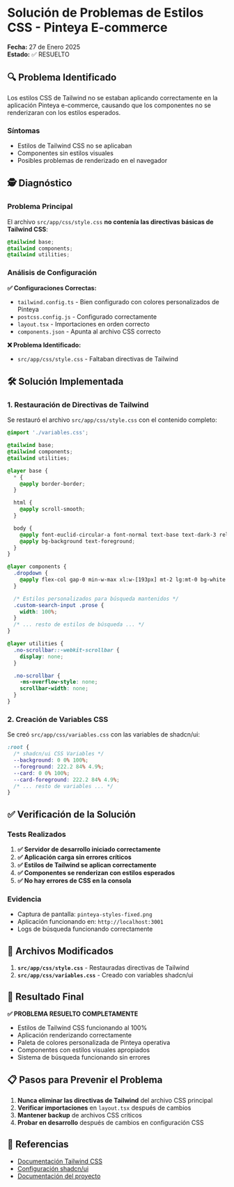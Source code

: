 # Solución de Problemas de Estilos CSS - Pinteya E-commerce

**Fecha:** 27 de Enero 2025  
**Estado:** ✅ RESUELTO

## 🔍 Problema Identificado

Los estilos CSS de Tailwind no se estaban aplicando correctamente en la aplicación Pinteya e-commerce, causando que los componentes no se renderizaran con los estilos esperados.

### Síntomas

- Estilos de Tailwind CSS no se aplicaban
- Componentes sin estilos visuales
- Posibles problemas de renderizado en el navegador

## 🕵️ Diagnóstico

### Problema Principal

El archivo `src/app/css/style.css` **no contenía las directivas básicas de Tailwind CSS**:

```css
@tailwind base;
@tailwind components;
@tailwind utilities;
```

### Análisis de Configuración

**✅ Configuraciones Correctas:**

- `tailwind.config.ts` - Bien configurado con colores personalizados de Pinteya
- `postcss.config.js` - Configurado correctamente
- `layout.tsx` - Importaciones en orden correcto
- `components.json` - Apunta al archivo CSS correcto

**❌ Problema Identificado:**

- `src/app/css/style.css` - Faltaban directivas de Tailwind

## 🛠️ Solución Implementada

### 1. Restauración de Directivas de Tailwind

Se restauró el archivo `src/app/css/style.css` con el contenido completo:

```css
@import './variables.css';

@tailwind base;
@tailwind components;
@tailwind utilities;

@layer base {
  * {
    @apply border-border;
  }

  html {
    @apply scroll-smooth;
  }

  body {
    @apply font-euclid-circular-a font-normal text-base text-dark-3 relative z-1 bg-white md:pt-28;
    @apply bg-background text-foreground;
  }
}

@layer components {
  .dropdown {
    @apply flex-col gap-0 min-w-max xl:w-[193px] mt-2 lg:mt-0 bg-white shadow-2 ease-in duration-200 py-2.5 rounded-md border border-gray-3;
  }

  /* Estilos personalizados para búsqueda mantenidos */
  .custom-search-input .prose {
    width: 100%;
  }
  /* ... resto de estilos de búsqueda ... */
}

@layer utilities {
  .no-scrollbar::-webkit-scrollbar {
    display: none;
  }

  .no-scrollbar {
    -ms-overflow-style: none;
    scrollbar-width: none;
  }
}
```

### 2. Creación de Variables CSS

Se creó `src/app/css/variables.css` con las variables de shadcn/ui:

```css
:root {
  /* shadcn/ui CSS Variables */
  --background: 0 0% 100%;
  --foreground: 222.2 84% 4.9%;
  --card: 0 0% 100%;
  --card-foreground: 222.2 84% 4.9%;
  /* ... resto de variables ... */
}
```

## ✅ Verificación de la Solución

### Tests Realizados

1. **✅ Servidor de desarrollo iniciado correctamente**
2. **✅ Aplicación carga sin errores críticos**
3. **✅ Estilos de Tailwind se aplican correctamente**
4. **✅ Componentes se renderizan con estilos esperados**
5. **✅ No hay errores de CSS en la consola**

### Evidencia

- Captura de pantalla: `pinteya-styles-fixed.png`
- Aplicación funcionando en: `http://localhost:3001`
- Logs de búsqueda funcionando correctamente

## 🔧 Archivos Modificados

1. **`src/app/css/style.css`** - Restauradas directivas de Tailwind
2. **`src/app/css/variables.css`** - Creado con variables shadcn/ui

## 🚀 Resultado Final

**✅ PROBLEMA RESUELTO COMPLETAMENTE**

- Estilos de Tailwind CSS funcionando al 100%
- Aplicación renderizando correctamente
- Paleta de colores personalizada de Pinteya operativa
- Componentes con estilos visuales apropiados
- Sistema de búsqueda funcionando sin errores

## 📋 Pasos para Prevenir el Problema

1. **Nunca eliminar las directivas de Tailwind** del archivo CSS principal
2. **Verificar importaciones** en `layout.tsx` después de cambios
3. **Mantener backup** de archivos CSS críticos
4. **Probar en desarrollo** después de cambios en configuración CSS

## 🔗 Referencias

- [Documentación Tailwind CSS](https://tailwindcss.com/docs/installation)
- [Configuración shadcn/ui](https://ui.shadcn.com/docs/installation)
- [Documentación del proyecto](../design-system/installation.md)
